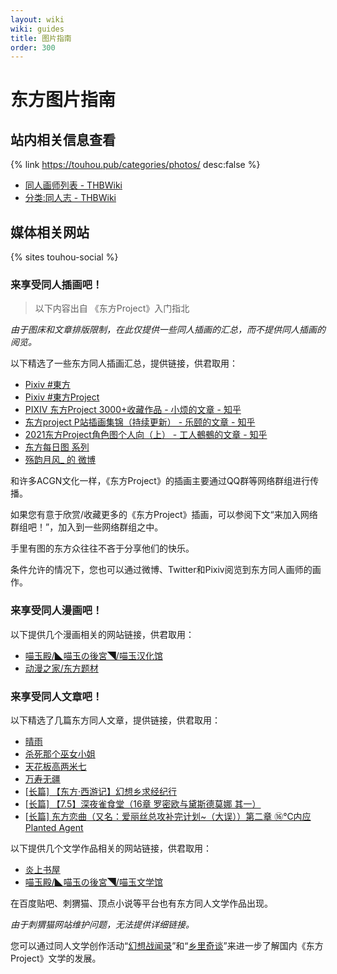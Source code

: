 ```yaml
---
layout: wiki
wiki: guides
title: 图片指南
order: 300
---
```


# 东方图片指南

## 站内相关信息查看

{% link https://touhou.pub/categories/photos/ desc:false %}

- [同人画师列表 - THBWiki](https://thwiki.cc/%E5%90%8C%E4%BA%BA%E7%94%BB%E5%B8%88%E5%88%97%E8%A1%A8)
- [分类:同人志 - THBWiki](https://thwiki.cc/%E5%88%86%E7%B1%BB:%E5%90%8C%E4%BA%BA%E5%BF%97)

## 媒体相关网站

{% sites touhou-social %}

### 来享受同人插画吧！

> 以下内容出自 《东方Project》入门指北

*由于图床和文章排版限制，在此仅提供一些同人插画的汇总，而不提供同人插画的阅览。*

以下精选了一些东方同人插画汇总，提供链接，供君取用：

- [Pixiv #東方](https://www.pixiv.net/tags/%E6%9D%B1%E6%96%B9/artworks)
- [Pixiv #東方Project](https://www.pixiv.net/tags/%E6%9D%B1%E6%96%B9project/artworks)
- [PIXIV 东方Project 3000+收藏作品 - 小烦的文章 - 知乎](https://zhuanlan.zhihu.com/p/28273333)
- [东方project P站插画集锦（持续更新） - 乐颐的文章 - 知乎](https://zhuanlan.zhihu.com/p/509893030)
- [2021东方Project角色图个人向（上） - 工人鵺鵺的文章 - 知乎](https://zhuanlan.zhihu.com/p/448247653)
- [东方每日图 系列](https://space.bilibili.com/362043385/article)
- [殇韵月风_ 的 微博](https://weibo.com/syyf69)

和许多ACGN文化一样，《东方Project》的插画主要通过QQ群等网络群组进行传播。

如果您有意于欣赏/收藏更多的《东方Project》插画，可以参阅下文“来加入网络群组吧！”，加入到一些网络群组之中。

手里有图的东方众往往不吝于分享他们的快乐。

条件允许的情况下，您也可以通过微博、Twitter和Pixiv阅览到东方同人画师的画作。

### 来享受同人漫画吧！

以下提供几个漫画相关的网站链接，供君取用：

- [喵玉殿/◣喵玉の後宮◥/喵玉汉化馆](https://bbs.nyasama.com/forum.php?mod=forumdisplay%26fid=3)
- [动漫之家/东方题材](http://manhua.dmzj.com/tags/category_search/0-0-0-all-5077-0-0-1.shtml#category_nav_anchor)

### 来享受同人文章吧！

以下精选了几篇东方同人文章，提供链接，供君取用：

- [晴雨](https://firebook.store/book/375/chapter/2248)
- [杀死那个巫女小姐](https://firebook.store/book/407/chapter/2438)
- [天花板高两米七](https://firebook.store/book/406/chapter/2436)
- [万寿无疆](https://firebook.store/book/402/chapter/2431)
- [[长篇\] 【东方·西游记】幻想乡求经纪行](https://bbs.nyasama.com/forum.php?mod=viewthread%26tid=1839761%26fromuid=234686)
- [[长篇\] 【7.5】深夜雀食堂（16章 罗密欧与黛斯德莫娜 其一）](https://bbs.nyasama.com/forum.php?mod=viewthread%26tid=26345)
- [[长篇\] 东方恋曲（又名：爱丽丝总攻补完计划~（大误））第二章 ⑯℃内应 Planted Agent](https://bbs.nyasama.com/forum.php?mod=viewthread%26tid=22321%26fromuid=234686)

以下提供几个文学作品相关的网站链接，供君取用：

- [炎上书屋](https://firebook.store/)
- [喵玉殿/◣喵玉の後宮◥/喵玉文学馆](https://bbs.nyasama.com/forum.php?mod=forumdisplay%26fid=8)

在百度贴吧、刺猬猫、顶点小说等平台也有东方同人文学作品出现。

*由于刺猬猫网站维护问题，无法提供详细链接。*

您可以通过同人文学创作活动“[幻想战闻录](https://thwiki.cc/%E5%B9%BB%E6%83%B3%E6%88%98%E9%97%BB%E5%BD%95)”和“[乡里奇谈](https://thwiki.cc/%E4%B9%A1%E9%87%8C%E5%A5%87%E8%B0%88)”来进一步了解国内《东方Project》文学的发展。